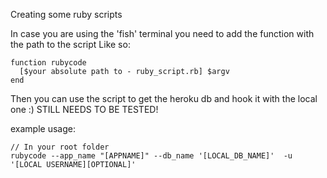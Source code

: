 Creating some ruby scripts
                               

In case you are using the 'fish' terminal you need to add the function with the path to the script
Like so:

```
function rubycode
  [$your absolute path to - ruby_script.rb] $argv
end
```

Then you can use the script to get the heroku db  and hook it with the local one :) 
STILL NEEDS TO BE TESTED!

example usage: 

```
// In your root folder
rubycode --app_name "[APPNAME]" --db_name '[LOCAL_DB_NAME]'  -u '[LOCAL USERNAME][OPTIONAL]'
```
